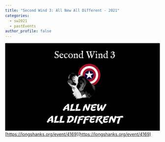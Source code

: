 ```yaml
---
title: "Second Wind 3: All New All Different - 2021"
categories:
  - sw2021
  - pastEvents
author_profile: false
---
```

![Second Wind 3 Logo](/assets/images/Second_Wind_3_Logo.jpg "Logo")
[https://longshanks.org/event/4169](https://longshanks.org/event/4169)